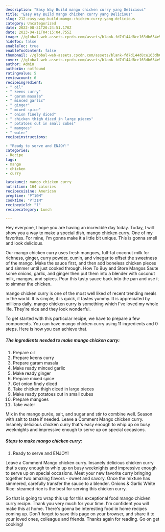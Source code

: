 ```yaml
---
description: "Easy Way Build mango chicken curry yang Delicious"
title: "Easy Way Build mango chicken curry yang Delicious"
slug: 212-easy-way-build-mango-chicken-curry-yang-delicious
category: Uncategorized
date: 2022-08-31T20:24:51.170Z
date: 2023-04-11T04:15:04.755Z
image: //global-web-assets.cpcdn.com/assets/blank-fd7d144d8ce163db654e5a02c40b08a2775adb7897d16e4062681dc7e1b2800f.png
hideToc: false
enableToc: true
enableTocContent: false
thumbnail: //global-web-assets.cpcdn.com/assets/blank-fd7d144d8ce163db654e5a02c40b08a2775adb7897d16e4062681dc7e1b2800f.png
cover: //global-web-assets.cpcdn.com/assets/blank-fd7d144d8ce163db654e5a02c40b08a2775adb7897d16e4062681dc7e1b2800f.png
author: Admin
authorAv: notfound
ratingvalue: 5
reviewcount: 6
recipeingredient:
- " oil"
- " keens curry"
- " garam masala"
- " minced garlic"
- " ginger"
- " mixed spice"
- " onion finely diced"
- " chicken thigh diced in large pieces"
- " potatoes cut in small cubes"
- " mangoes"
- " water"
recipeinstructions:

- "Ready to serve and ENJOY!"
categories:
- Recipe
tags:
- mango
- chicken
- curry

katakunci: mango chicken curry 
nutrition: 164 calories
recipecuisine: American
preptime: "PT10M"
cooktime: "PT31M"
recipeyield: "1"
recipecategory: Lunch

---
```



Hey everyone, I hope you are having an incredible day today. Today, I will show you a way to make a special dish, mango chicken curry. One of my favorites. For mine, I'm gonna make it a little bit unique. This is gonna smell and look delicious.

Our mango chicken curry uses fresh mangoes, full-fat coconut milk for richness, ginger, curry powder, cumin, and vinegar to offset the sweetness of the mango. Make the sauce first, and then add boneless chicken pieces and simmer until just cooked through. How To Buy and Store Mangos Saute some onions, garlic, and ginger then put them into a blender with coconut milk, mangos, and spices. Pour this tasty sauce back into the pan and use it to simmer the chicken.

mango chicken curry is one of the most well liked of recent trending meals in the world. It is simple, it is quick, it tastes yummy. It is appreciated by millions daily. mango chicken curry is something which I've loved my whole life. They're nice and they look wonderful.


To get started with this particular recipe, we have to prepare a few components. You can have mango chicken curry using 11 ingredients and 0 steps. Here is how you can achieve that.

<!--inarticleads1-->

##### The ingredients needed to make mango chicken curry:

1. Prepare  oil
1. Prepare  keens curry
1. Prepare  garam masala
1. Make ready  minced garlic
1. Make ready  ginger
1. Prepare  mixed spice
1. Get  onion finely diced
1. Take  chicken thigh diced in large pieces
1. Make ready  potatoes cut in small cubes
1. Prepare  mangoes
1. Take  water


Mix in the mango purée, salt, and sugar and stir to combine well. Season with salt to taste if needed. Leave a Comment Mango chicken curry. Insanely delicious chicken curry that&#39;s easy enough to whip up on busy weeknights and impressive enough to serve up on special occasions. 

<!--inarticleads2-->

##### Steps to make mango chicken curry:


1. Ready to serve and ENJOY!

Leave a Comment Mango chicken curry. Insanely delicious chicken curry that&#39;s easy enough to whip up on busy weeknights and impressive enough to serve up on special occasions. Meet your new favorite curry bringing together two amazing flavors - sweet and savory. Once the mixture has simmered, carefully transfer the sauce to a blender. Onions &amp; Garlic White Rice: steamed rice is the best for serving this chicken curry. 

So that is going to wrap this up for this exceptional food mango chicken curry recipe. Thank you very much for your time. I'm confident you will make this at home. There's gonna be interesting food in home recipes coming up. Don't forget to save this page on your browser, and share it to your loved ones, colleague and friends. Thanks again for reading. Go on get cooking!
